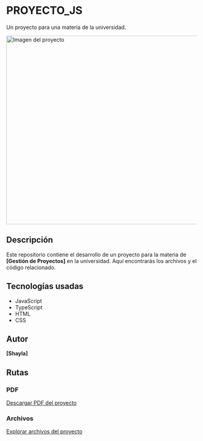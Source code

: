 # PROYECTO_JS
Un proyecto para una materia de la universidad.

<img src="https://i.postimg.cc/SsQGbTy4/tra.png" alt="Imagen del proyecto" width="1000" height="500">

## Descripción
Este repositorio contiene el desarrollo de un proyecto para la materia de **[Gestión de Proyectos]** en la universidad. Aquí encontrarás los archivos y el código relacionado.

## Tecnologías usadas
- JavaScript
- TypeScript
- HTML
- CSS

## Autor
**[Shayla]**

## Rutas

### PDF
[Descargar PDF del proyecto](https://github.com/wilterfoll/PROYECTO_JS/blob/main/PROYECTO%20TS.pdf)

### Archivos
[Explorar archivos del proyecto](https://github.com/wilterfoll/PROYECTO_JS/tree/main/PROYECTO%20JS)
